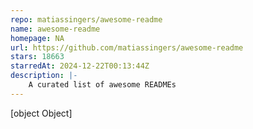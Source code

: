 ```yaml
---
repo: matiassingers/awesome-readme
name: awesome-readme
homepage: NA
url: https://github.com/matiassingers/awesome-readme
stars: 18663
starredAt: 2024-12-22T00:13:44Z
description: |-
    A curated list of awesome READMEs
---
```


[object Object]
